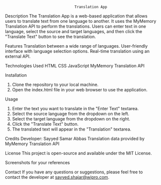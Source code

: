 									Translation App

Description
The Translation App is a web-based application that allows users to translate text from one language to another. It uses the MyMemory Translation API to perform the translations. Users can enter text in one language, select the source and target languages, and then click the "Translate Text" button to see the translation.

Features
Translation between a wide range of languages.
User-friendly interface with language selection options.
Real-time translation using an external API.

Technologies Used
HTML
CSS
JavaScript
MyMemory Translation API

Installation

1. Clone the repository to your local machine.
2. Open the index.html file in your web browser to use the application.

Usage
1. Enter the text you want to translate in the "Enter Text" textarea.
2. Select the source language from the dropdown on the left.
3. Select the target language from the dropdown on the right.
4. Click the "Translate Text" button.
5. The translated text will appear in the "Translation" textarea.

Credits
Developer: Sayyed Samar Abbas
Translation data provided by MyMemory Translation API

License
This project is open-source and available under the MIT License.

Screenshots for your references



Contact
If you have any questions or suggestions, please feel free to contact the developer at sayyed.shajar@wipro.com.
